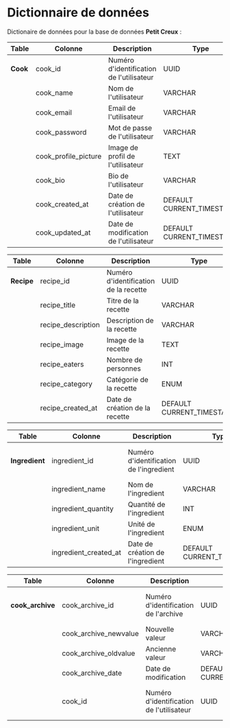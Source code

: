 # Dictionnaire de données

Dictionaire de données pour la base de données **Petit Creux** :

| Table            | Colonne               | Description                              | Type                      | Contrainte      | Exemple                                                      |
| ---------------- | --------------------- | ---------------------------------------- | ------------------------- | --------------- | ------------------------------------------------------------ |
| **Cook**         | cook_id               | Numéro d'identification de l'utilisateur | UUID                      | NOT NULL UNIQUE | b6276aa3-02f1-4cb0-a33c-9e61f14a369d                         |
|                  | cook_name             | Nom de l'utilisateur                     | VARCHAR                   | NOT NULL        | Axel-hr                                                      |
|                  | cook_email            | Email de l'utilisateur                   | VARCHAR                   | NOT NULL UNIQUE | axel@gmail.com                                               |
|                  | cook_password         | Mot de passe de l'utilisateur            | VARCHAR                   | NOT NULL        | $2a$10$S4rlLey3Vc2XsUoXtO6Pleg.pk7y6XZ...                 |
|                  | cook_profile_picture  | Image de profil de l'utilisateur         | TEXT                      | NULL            | https://res.cloudinary.com...                                |
|                  | cook_bio              | Bio de l'utilisateur                     | VARCHAR                   | NULL            | C'est bien ce site                                           |
|                  | cook_created_at       | Date de création de l'utilisateur        | DEFAULT CURRENT_TIMESTAMP | NOT NULL        | 2025-04-28 16:18:43.643163                                   |
|                  | cook_updated_at       | Date de modification de l'utilisateur    | DEFAULT CURRENT_TIMESTAMP | NULL            | 2025-04-28 16:18:43.643163                                   |

| Table            | Colonne               | Description                              | Type                      | Contrainte      | Exemple                                                      |
| ---------------- | --------------------- | ---------------------------------------- | ------------------------- | --------------- | ------------------------------------------------------------ |
| **Recipe**       | recipe_id             | Numéro d'identification de la recette    | UUID                      | NOT NULL UNIQUE | b6276aa3-02f1-4cb0-a33c-9e61f14a369d                         |
|                  | recipe_title          | Titre de la recette                      | VARCHAR                   | NOT NULL        | Lasagne maison                                               |
|                  | recipe_description    | Description de la recette                | VARCHAR                   | NOT NULL        | Lasagne maison faites avec passion                           |
|                  | recipe_image          | Image de la recette                      | TEXT                      | NOT NULL        | https://res.cloudinary.com...                                |
|                  | recipe_eaters         | Nombre de personnes                      | INT                       | NOT NULL        | 5                                                            |
|                  | recipe_category       | Catégorie de la recette                  | ENUM                      | NOT NULL        | Plat                                                         |
|                  | recipe_created_at     | Date de création de la recette           | DEFAULT CURRENT_TIMESTAMP | NOT NULL        | 2025-04-28 16:18:43.643163                                   |

| Table            | Colonne               | Description                              | Type                      | Contrainte      | Exemple                                                      |
| ---------------- | --------------------- | ---------------------------------------- | ------------------------- | --------------- | ------------------------------------------------------------ |
| **Ingredient**   | ingredient_id         | Numéro d'identification de l'ingredient  | UUID                      | NOT NULL UNIQUE | b6276aa3-02f1-4cb0-a33c-9e61f14a369d                         |
|                  | ingredient_name       | Nom de l'ingredient                      | VARCHAR                   | NOT NULL        | Huile d'olive                                                |
|                  | ingredient_quantity   | Quantité de l'ingredient                 | INT                       | NOT NULL        | 50                                                           |
|                  | ingredient_unit       | Unité de l'ingredient                    | ENUM                      | NOT NULL        | Centillitre                                                  |
|                  | ingredient_created_at | Date de création de l'ingredient         | DEFAULT CURRENT_TIMESTAMP | NOT NULL        | 2025-04-28 16:18:43.643163                                   |

| Table            | Colonne               | Description                              | Type                      | Contrainte      | Exemple                                                      |
| ---------------- | --------------------- | ---------------------------------------- | ------------------------- | --------------- | ------------------------------------------------------------ |
| **cook_archive** | cook_archive_id       | Numéro d'identification de l'archive     | UUID                      | NOT NULL UNIQUE | b6276aa3-02f1-4cb0-a33c-9e61f14a369d                         |
|                  | cook_archive_newvalue | Nouvelle valeur                          | VARCHAR                   | NOT NULL        | Axel                                                         |
|                  | cook_archive_oldvalue | Ancienne valeur                          | VARCHAR                   | NOT NULL        | Axel hr                                                      |
|                  | cook_archive_date     | Date de modification                     | DEFAULT CURRENT_TIMESTAMP | NOT NULL        | 2025-04-28 16:18:43.643163                                   |
|                  | cook_id               | Numéro d'identification de l'utilisateur | UUID                      | NOT NULL        | b6276aa3-02f1-4cb0-a33c-9e61f14a369d                         |
